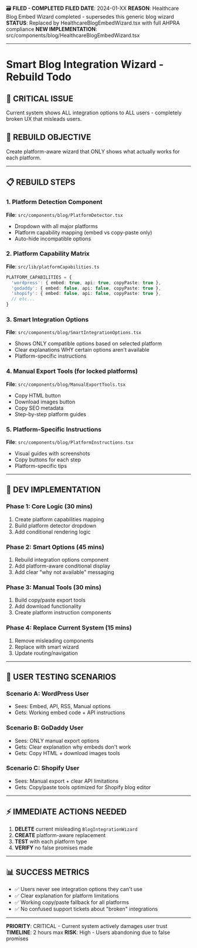 🗃️ **FILED - COMPLETED**
**FILED DATE**: 2024-01-XX
**REASON**: Healthcare Blog Embed Wizard completed - supersedes this generic blog wizard
**STATUS**: Replaced by HealthcareBlogEmbedWizard.tsx with full AHPRA compliance
**NEW IMPLEMENTATION**: src/components/blog/HealthcareBlogEmbedWizard.tsx

---

# Smart Blog Integration Wizard - Rebuild Todo

## 🚨 CRITICAL ISSUE
Current system shows ALL integration options to ALL users - completely broken UX that misleads users.

## 🎯 REBUILD OBJECTIVE
Create platform-aware wizard that ONLY shows what actually works for each platform.

---

## 📋 REBUILD STEPS

### 1. Platform Detection Component
**File**: `src/components/blog/PlatformDetector.tsx`
- Dropdown with all major platforms
- Platform capability mapping (embed vs copy-paste only)
- Auto-hide incompatible options

### 2. Platform Capability Matrix
**File**: `src/lib/platformCapabilities.ts`
```typescript
PLATFORM_CAPABILITIES = {
  'wordpress': { embed: true, api: true, copyPaste: true },
  'godaddy': { embed: false, api: false, copyPaste: true },
  'shopify': { embed: false, api: false, copyPaste: true },
  // etc...
}
```

### 3. Smart Integration Options
**File**: `src/components/blog/SmartIntegrationOptions.tsx`
- Shows ONLY compatible options based on selected platform
- Clear explanations WHY certain options aren't available
- Platform-specific instructions

### 4. Manual Export Tools (for locked platforms)
**File**: `src/components/blog/ManualExportTools.tsx`
- Copy HTML button
- Download images button  
- Copy SEO metadata
- Step-by-step platform guides

### 5. Platform-Specific Instructions
**File**: `src/components/blog/PlatformInstructions.tsx`
- Visual guides with screenshots
- Copy buttons for each step
- Platform-specific tips

---

## 🔧 DEV IMPLEMENTATION

### Phase 1: Core Logic (30 mins)
1. Create platform capabilities mapping
2. Build platform detector dropdown
3. Add conditional rendering logic

### Phase 2: Smart Options (45 mins)
1. Rebuild integration options component
2. Add platform-aware conditional display
3. Add clear "why not available" messaging

### Phase 3: Manual Tools (30 mins)
1. Build copy/paste export tools
2. Add download functionality
3. Create platform instruction components

### Phase 4: Replace Current System (15 mins)
1. Remove misleading components
2. Replace with smart wizard
3. Update routing/navigation

---

## 🧪 USER TESTING SCENARIOS

### Scenario A: WordPress User
- Sees: Embed, API, RSS, Manual options
- Gets: Working embed code + API instructions

### Scenario B: GoDaddy User  
- Sees: ONLY manual export options
- Gets: Clear explanation why embeds don't work
- Gets: Copy HTML + download images tools

### Scenario C: Shopify User
- Sees: Manual export + clear API limitations
- Gets: Copy/paste tools optimized for Shopify blog editor

---

## ⚡ IMMEDIATE ACTIONS NEEDED

1. **DELETE** current misleading `BlogIntegrationWizard`
2. **CREATE** platform-aware replacement
3. **TEST** with each platform type
4. **VERIFY** no false promises made

---

## 📊 SUCCESS METRICS

- ✅ Users never see integration options they can't use
- ✅ Clear explanation for platform limitations  
- ✅ Working copy/paste fallback for all platforms
- ✅ No confused support tickets about "broken" integrations

---

**PRIORITY**: CRITICAL - Current system actively damages user trust
**TIMELINE**: 2 hours max
**RISK**: High - Users abandoning due to false promises